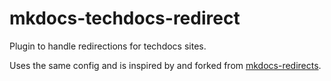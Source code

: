 # mkdocs-techdocs-redirect

Plugin to handle redirections for techdocs sites.

Uses the same config and is inspired by and forked from [mkdocs-redirects](https://github.com/mkdocs/mkdocs-redirects).
